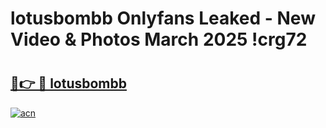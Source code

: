 # lotusbombb Onlyfans Leaked - New Video & Photos March 2025 !crg72

# <h2><a href="https://b6ftag.iuczelnia.edu.pl?title=lotusbombb&ref=crg72">🔗👉 🔴 lotusbombb</a></h2>

[![acn](https://github.com/user-attachments/assets/0f9c940e-d8b0-45ae-aac7-cd30a18b3e1c)](https://b6ftag.iuczelnia.edu.pl?title=lotusbombb&ref=crg72)


